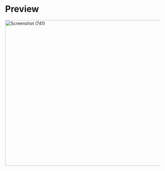 # Preview

<a data-flickr-embed="true" href="https://www.flickr.com/photos/197661703@N05/53074713214/in/dateposted-public/" title="Screenshot (741)"><img src="https://live.staticflickr.com/65535/53074713214_667c7f13b0_o.png" width="772" height="473" alt="Screenshot (741)"/></a>

